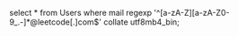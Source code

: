 select * from Users
where mail regexp '^[a-zA-Z][a-zA-Z0-9_.-]*@leetcode[.]com$' collate utf8mb4_bin;
